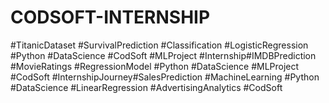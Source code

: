 # CODSOFT-INTERNSHIP
#TitanicDataset #SurvivalPrediction #Classification #LogisticRegression #Python #DataScience #CodSoft #MLProject #Internship#IMDBPrediction #MovieRatings #RegressionModel #Python #DataScience #MLProject #CodSoft #InternshipJourney#SalesPrediction #MachineLearning #Python #DataScience #LinearRegression #AdvertisingAnalytics #CodSoft 
